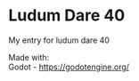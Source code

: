 Ludum Dare 40
=============

My entry for ludum dare 40

Made with:     
    Godot - https://godotengine.org/   

